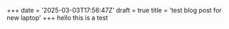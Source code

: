 +++
date = '2025-03-03T17:56:47Z'
draft = true
title = 'test blog post for new laptop'
+++
hello
this is a test
